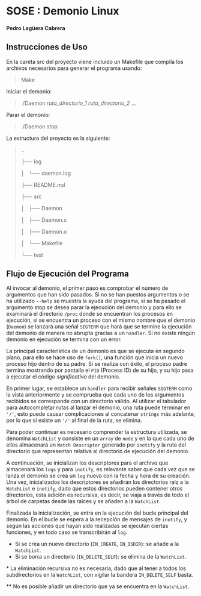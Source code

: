 # SOSE : Demonio Linux
#### Pedro Lagüera Cabrera

## Instrucciones de Uso

En la careta src del proyecto viene incluido un Makefile que compila los archivos necesarios para generar el programa usando:

> Make

Iniciar el demonio:

> ./Daemon *ruta_directorio_1* *ruta_directorio_2* ...

Parar el demonio:

> ./Daemon stop

La estructura del proyecto es la siguiente:


>..
>
>├── log
>
>│   └── daemon.log
>
>├── README.md
>
>├── src
>
>│   ├── Daemon
>
>│   ├── Daemon.c
>
>│   ├── Daemon.o
>
>│   └── Makefile
>
>└── test

## Flujo de Ejecución del Programa

Al invocar al demonio, el primer paso es comprobar el número de argumentos que han sido pasados. Si no se han puestos argumentos o se ha utilizado `--help` se muestra la ayuda del programa, si se ha pasado el argumento stop se desea parar la ejecución del demonio y para ello se examinará el directorio `/proc` donde se encuentran los procesos en ejecución, si se encuentra un proceso con el mismo nombre que el demonio (`Daemon`) se lanzará una señal `SIGTERM` que hará que se termine la ejecución del demonio de manera no abrupta gracias a un `handler`. Si no existe ningún demonio en ejecución se termina con un error.

La principal característica de un demonio es que se ejecuta en segundo plano, para ello se hace uso de `fork()`, una función que inicia un nuevo proceso hijo dentro de su padre. Si se realiza con éxito, el proceso padre termina mostrando por pantalla el `PID` (Process ID) de su hijo, y su hijo pasa a ejecutar el código *significativo* del demonio.

En primer lugar, se establece un `handler` para recibir señales `SIGTERM` como la vista anteriormente y se comprueba que cada uno de los argumentos recibidos se corresponde con un directorio válido. Al utilizar el tabulador para autocompletar rutas al lanzar el demonio, una ruta puede terminar en `'/'`, esto puede causar complicaciones al concatenar `strings` más adelante, por lo que si existe un `'/'` al final de la ruta, se elimina.

Para poder continuar es necesario comprender la estructura utilizada, se denomina `WatchList` y consiste en un `array` de `node` y en la que cada uno de ellos almacenará un `Watch Descriptor` generado por `inotify` y la ruta del directorio que representan relativa al directorio de ejecución del demonio.

A continuación, se inicializan los descriptores para el archivo que almacenará los `logs` y para `inotify`, es relevante saber que cada vez que se lanza el demonio se crea un `log` nuevo con la fecha y hora de su creación. Una vez, inicializados los descriptores se añadirán los directorios raíz a la `WatchList` e `inotify`, dado que estos directorios pueden contener otros directorios, esta adición es recursiva, es decir, se viaja a través de todo el árbol de carpetas desde las raíces y se añaden a la `WatchList`.

Finalizada la inicialización, se entra en la ejecución del bucle principal del demonio. En el bucle se espera a la recepción de mensajes de `inotify`, y según las acciones que hayan sido realizadas se ejecutan ciertas funciones, y en todo caso se transcribirán al `log`.
 
  - Si se crea un nuevo directorio (`IN_CREATE`, `IN_ISDIR`): se añade a la `WatchList`.
  - Si se borra un directorio (`IN_DELETE_SELF`): se elimina de la `WatchList`.

\* La eliminación recursiva no es necesaria, dado que al tener a todos los subdirectorios en la `WatchList`, con vigilar la bandera `IN_DELETE_SELF` basta.

\*\* No es posible añadir un directorio que ya se encuentra en la `WatchList`.
